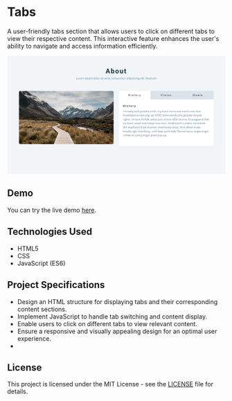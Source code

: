# Tabs

A user-friendly tabs section that allows users to click on different tabs to view their respective content. This interactive feature enhances the user's ability to navigate and access information efficiently.

![Tabs Section Preview](https://github.com/somayehva/Tabs/blob/main/Tabs.png)


## Demo

You can try the live demo [here](http://somayeh.me/tabs/).


## Technologies Used

- HTML5
- CSS
- JavaScript (ES6)

## Project Specifications

- Design an HTML structure for displaying tabs and their corresponding content sections.
- Implement JavaScript to handle tab switching and content display.
- Enable users to click on different tabs to view relevant content.
- Ensure a responsive and visually appealing design for an optimal user experience.
- 

## License

This project is licensed under the MIT License - see the [LICENSE](LICENSE) file for details.
